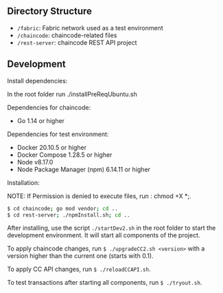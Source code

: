 ## Directory Structure

- `/fabric`: Fabric network used as a test environment
- `/chaincode`: chaincode-related files
- `/rest-server`: chaincode REST API project

## Development

Install dependencies: 

In the root folder run ./installPreReqUbuntu.sh

Dependencies for chaincode:

- Go 1.14 or higher

Dependencies for test environment:

- Docker 20.10.5 or higher
- Docker Compose 1.28.5 or higher
- Node v8.17.0
- Node Package Manager (npm) 6.14.11 or higher

Installation:

NOTE: If Permission is denied to execute files, run : chmod +X *;.

```bash
$ cd chaincode; go mod vendor; cd ..
$ cd rest-server; ./npmInstall.sh; cd ..
```

After installing, use the script `./startDev2.sh` in the root folder to start the development environment. It will
start all components of the project.

To apply chaincode changes, run `$ ./upgradeCC2.sh <version>` with a version higher than the current one (starts with 0.1).

To apply CC API changes, run `$ ./reloadCCAPI.sh`.

To test transactions after starting all components, run `$ ./tryout.sh`.